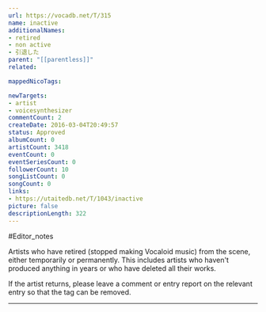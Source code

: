 ```yaml
---
url: https://vocadb.net/T/315
name: inactive
additionalNames: 
- retired
- non active
- 引退した
parent: "[[parentless]]"
related:

mappedNicoTags:

newTargets:
- artist
- voicesynthesizer
commentCount: 2
createDate: 2016-03-04T20:49:57
status: Approved
albumCount: 0
artistCount: 3418
eventCount: 0
eventSeriesCount: 0
followerCount: 10
songListCount: 0
songCount: 0
links: 
- https://utaitedb.net/T/1043/inactive
picture: false
descriptionLength: 322
---
```


#Editor_notes

Artists who have retired (stopped making Vocaloid music) from the scene, either temporarily or permanently. This includes artists who haven't produced anything in years or who have deleted all their works.

If the artist returns, please leave a comment or entry report on the relevant entry so that the tag can be removed.

---


